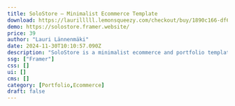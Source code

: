 ```yaml
---
title: SoloStore — Minimalist Ecommerce Template
download: https://laurilllll.lemonsqueezy.com/checkout/buy/1890c166-df6a-4932-9d0f-ab849f3207fe
demo: https://solostore.framer.website/
price: 39
author: "Lauri Lännenmäki"
date: 2024-11-30T10:10:57.090Z
description: "SoloStore is a minimalist ecommerce and portfolio template, crafted for designers, creators and agencies seeking to prominently feature their work."
ssg: ["Framer"]
css: []
ui: []
cms: []
category: [Portfolio,Ecommerce]
draft: false
---
```

